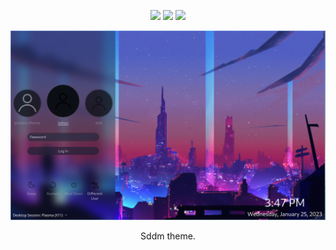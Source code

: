 <p align="center">
  <img src="https://img.shields.io/badge/Maintained%3F-Yes-green?style=flat-square">
  <img src="https://img.shields.io/github/stars/asterlinux/aster-sddm-theme?style=flat-square">
  <img src="https://img.shields.io/github/issues/asterlinux/aster-sddm-theme?color=violet&style=flat-square">
</p>
<p align="center">
  <img src="preview.png">
</p>

<p align="center">Sddm theme</a>.
</p>

